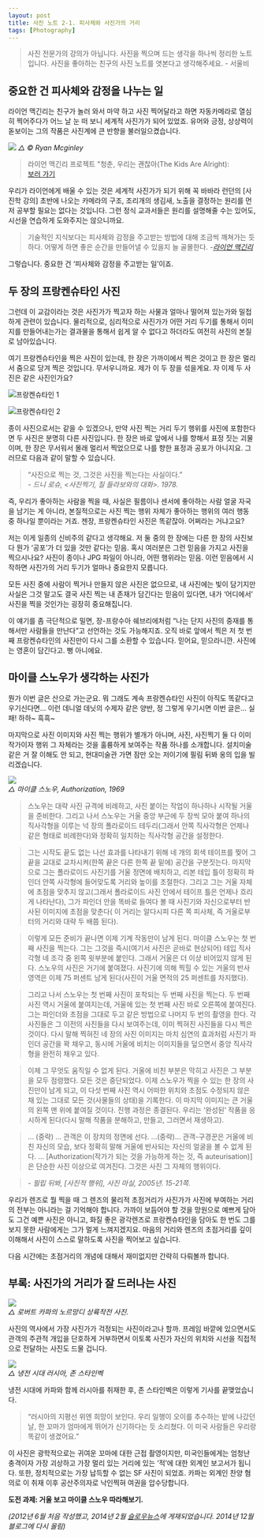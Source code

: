 ```yaml
---
layout: post
title: 사진 노트 2-1. 피사체와 사진가의 거리 
tags: [Photography] 
---
```


> 사진 전문가의 강의가 아닙니다. 사진을 찍으며 드는 생각을 하나씩 정리한 노트입니다. 사진을 좋아하는 친구의 사진 노트를 엿본다고 생각해주세요. - 서울비

<div id="toc"><p class="toc_title"></p></div>

## 중요한 건 피사체와 감정을 나누는 일

라이언 맥긴리는 친구가 놀러 와서 마약 하고 사진 찍어달라고 하면 자동카메라로 열심히 찍어주다가 어느 날 눈 떠 보니 세계적 사진가가 되어 있었죠. 유머와 긍정, 상상력이 돋보이는 그의 작품은 사진계에 큰 반향을 불러일으켰습니다.

![](https://farm9.staticflickr.com/8651/16005391685_aa75f732e7.jpg)
*△ © Ryan Mcginley*

> 라이언 맥긴리 프로젝트 "청춘, 우리는 괜찮아(The Kids Are Alright):   
>[보러 가기](http://phhfineart.com/exhibition_RyanMcginley.html)

우리가 라이언에게 배울 수 있는 것은 세계적 사진가가 되기 위해 꼭 바바라 런던의 [사진학 강의] 초반에 나오는 카메라의 구조, 조리개의 생김새, 노출을 결정하는 원리를 먼저 공부할 필요는 없다는 것입니다. 그런 정식 교과서들은 원리를 설명해줄 수는 있어도, 시선을 연습하게 도와주지는 않으니까요.

> 기술적인 지식보다는 피사체와 감정을 주고받는 방법에 대해 조금씩 깨쳐가는 듯하다. 어떻게 하면 좋은 순간을 만들어낼 수 있을지 늘 골몰한다. *-[라이언 맥긴리](http://xhine.tistory.com/2)*

그렇습니다. 중요한 건 ‘피사체와 감정을 주고받는 일’이죠.

## 두 장의 프랑켄슈타인 사진

그런데 이 교감이라는 것은 사진가가 찍고자 하는 사물과 얼마나 떨어져 있는가와 밀접하게 관련이 있습니다. 물리적으로, 심리적으로 사진가가 어떤 거리 두기를 통해서 이미지를 만들어내는가는 결과물을 통해서 쉽게 알 수 없다고 하더라도 여전히 사진의 본질로 남아있습니다.

여기 프랑켄슈타인을 찍은 사진이 있는데, 한 장은 가까이에서 찍은 것이고 한 장은 멀리서 줌으로 당겨 찍은 것입니다. 무서우니까요. 제가 이 두 장을 섞을게요. 자 이제 두 사진은 같은 사진인가요?

![프랑켄슈타인 1](https://lh4.googleusercontent.com/-C0NYFoQVoGw/VIpoH8jyHJI/AAAAAAABTcQ/9EHLzs98jg8/s0/note-6-03-1.jpg)


![프랑켄슈타인 2](https://lh4.googleusercontent.com/-C0NYFoQVoGw/VIpoH8jyHJI/AAAAAAABTcQ/9EHLzs98jg8/s0/note-6-03-1.jpg)  


종이 사진으로서는 같을 수 있겠으나, 만약 사진 찍는 거리 두기 행위를 사진에 포함한다면 두 사진은 분명히 다른 사진입니다. 한 장은 바로 앞에서 나를 향해서 표정 짓는 괴물이며, 한 장은 무서워서 몰래 멀리서 찍었으므로 나를 향한 표정과 공포가 아니지요. 그러므로 다음과 같이 말할 수 있습니다.

> “사진으로 찍는 것, 그것은 사진을 찍는다는 사실이다.”   
*- 드니 로슈, <사진찍기, 질 들라보와의 대화>. 1978.*

즉, 우리가 좋아하는 사람을 찍을 때, 사실은 필름이나 센서에 좋아하는 사람 얼굴 자국을 남기는 게 아니라, 본질적으로는 사진 찍는 행위 자체가 좋아하는 행위의 여러 행동 중 하나일 뿐이라는 거죠. 젠장, 프랑켄슈타인 사진은 똑같잖아. 어쩌라는 거냐고요?

저는 이게 일종의 신비주의 같다고 생각해요. 저 둘 중의 한 장에는 다른 한 장의 사진보다 뭔가 ‘공포’가 더 있을 것만 같다는 믿음. 혹시 여러분은 그런 믿음을 가지고 사진을 찍으시나요? 사진이 종이나 JPG 파일이 아니라, 어떤 행위라는 믿음. 이런 믿음에서 시작하면 사진가의 거리 두기가 얼마나 중요한지 모릅니다.

모든 사진 중에 사람이 찍거나 만들지 않은 사진은 없으므로, 내 사진에는 빛이 담기지만 사실은 그것 말고도 결국 사진 찍는 내 존재가 담긴다는 믿음이 있다면, 내가 ‘어디에서’ 사진을 찍을 것인가는 굉장히 중요해집니다.

이 얘기를 좀 극단적으로 밀면, 장-프랑수아 쉐브리에처럼 “나는 단지 사진의 중재를 통해서만 사람들을 만난다”고 선언하는 것도 가능해지죠. 오직 바로 앞에서 찍은 저 첫 번째 프랑켄슈타인의 사진만이 다시 그를 소환할 수 있습니다. 믿어요, 믿으라니깐. 사진에는 영혼이 담긴다고. 뻥 아니에요.

## 마이클 스노우가 생각하는 사진가

뭔가 이번 글은 산으로 가는군요. 뭐 그래도 계속 프랑켄슈타인 사진이 아직도 똑같다고 우기신다면… 이런 데니얼 데닛의 수제자 같은 양반, 정 그렇게 우기시면 이번 글은… 실패! 하하~ 흑흑~

마지막으로 사진 이미지와 사진 찍는 행위가 별개가 아니며, 사진, 사진찍기 둘 다 이미 작가이자 행위 그 자체라는 것을 훌륭하게 보여주는 작품 하나를 소개합니다. 설치미술 같은 거 잘 이해도 안 되고, 현대미술관 가면 잠만 오는 저이기에 필림 뒤봐 옹의 입을 빌리겠습니다.

![](https://lh5.googleusercontent.com/-wq08eavXw40/VIpofeuFMGI/AAAAAAABTcY/0kTF4ERADJg/s0/note-6-04.jpg)   
*△ 마이클 스노우, Autho­riza­tion, 1969*

> 스노우는 대략 사진 규격에 비례하고, 사진 붙이는 작업이 하나하나 시작될 거울을 준비한다. 그리고 나서 스노우는 거울 중앙 부근에 두 장씩 모아 붙여 하나의 직사각형을 이루는 넉 장의 폴라로이드 테두리(그래서 안쪽 직사각형은 언제나 같은 형태로 비례한다)와 정확히 일치하는 직사각형 공간을 설정한다.

> 그는 시작도 끝도 없는 나선 효과를 나타내기 위해 네 개의 회색 테이프를 찢어 그 끝을 교대로 교차시켜(한쪽 끝은 다른 한쪽 끝 밑에) 공간을 구분짓는다. 마지막으로 그는 폴라로이드 사진기를 거울 정면에 배치하고, 리본 테입 틀이 정확히 파인더 안쪽 사각형에 들어맞도록 거리와 높이를 조절한다. 그리고 그는 거울 자체에 초점을 맞추지 않고(그래서 폴라로이드 사진 안에서 테이프 틀은 언제나 흐리게 나타난다), 그가 파인더 안을 똑바로 들여다 볼 때 사진기와 자신으로부터 반사된 이미지에 초점을 맞춘다( 이 거리는 알다시피 다른 쪽 피사체, 즉 거울로부터의 거리와 대략 두 배쯤 된다).

>이렇게 모든 준비가 끝나면 이제 기계 작동만이 남게 된다. 마이클 스노우는 첫 번째 사진을 찍는다. 그는 그것을 즉시(여기서 사진은 곧바로 현상되어) 테입 직사각형 네 조각 중 왼쪽 윗부분에 붙인다. 그래서 거울은 더 이상 비어있지 않게 된다. 스노우의 사진은 거기에 붙여졌다. 사진기에 의해 찍힐 수 있는 거울의 반사 영역은 이제 75 퍼센트 남게 된다(사진이 거울 면적의 25 퍼센트를 차지했다).

> 그리고 나서 스노우는 첫 번째 사진이 포착되는 두 번째 사진을 찍는다. 두 번째 사진 역시 거울에 붙여지는데, 거울에 있는 첫 번째 사진 바로 오른쪽에 붙여진다. 그는 파인더와 초점을 그대로 두고 같은 방법으로 나머지 두 번의 촬영을 한다. 각 사진들은 그 이전의 사진들을  다시 보여주는데, 이미 찍혀진 사진들을 다시 찍은 것이다. 다시 말해 찍혀진 네 장의 사진 이미지는 마치 심연의 효과처럼 사진기 파인더 공간을 꽉 채우고, 동시에 거울에 비치는 이미지들을 덮으면서 중앙 직사각형을 완전히 채우고 있다.

> 이제 그 무엇도 움직일 수 없게 된다. 거울에 비친 부분은 막히고 사진은 그 부분을 모두 점령했다. 모든 것은 중단되었다. 이제 스노우가 찍을 수 있는 한 장의 사진만이 남게 되고, 이 다섯 번째 사진 역시 어떠한 위치와 초점도 수정되지 않은 채 있는 그대로 모든 것(사물들의 상태)을 기록한다. 이 마지막 이미지는 큰 거울의 왼쪽 맨 위에 붙여질 것이다. 진행 과정은 종결된다. 우리는 ‘완성된’ 작품을 응시하게 된다(다시 말해 작품을 분해하고, 만들고, 그러면서 재생하고).

> … (중략) … 관객은 이 장치의 정면에 선다. …(중략)… 관객-구경꾼은 거울에 비친 자신의 모습, 보다 정확히 말해 거울에 반사되는 자신의 얼굴을 볼 수 없게 된다. … [Authorization(작가가 되는 것을 가능하게 하는 것, 즉 auteurisation)]은 단순한 사진 이상으로 여겨진다. 그것은 사진 그 자체의 행위이다.

> *\- 필립 뒤봐, [사진적 행위], 사진 마실, 2005년. 15-21쪽.*

우리가 렌즈로 뭘 찍을 때 그 렌즈의 물리적 초점거리가 사진가가 사진에 부여하는 거리의 전부는 아니라는 걸 기억해야 합니다. 가까이 보듬어야 할 것을 망원으로 예쁘게 담아도 그건 예쁜 사진은 아니고, 화질 좋은 광각렌즈로 프랑켄슈타인을 담아도 한 번도 그를 보지 못한 사람에게는 그가 멀게 느껴지겠지요. 마음의 거리와 렌즈의 초점거리를 깊이 이해해서 사진이 스스로 말하도록 사진을 찍어보고 싶습니다.

다음 시간에는 초점거리의 개념에 대해서 재미없지만 간략히 다뤄볼까 합니다.

## 부록: 사진가의 거리가 잘 드러나는 사진

![](https://lh5.googleusercontent.com/-X1v5DRo7hTc/VIpo_HT23eI/AAAAAAABTco/RbrR8-ir6VY/s0/note-6-05.jpg)   
*△ 로버트 카파의 노르망디 상륙작전 사진.*

사진의 역사에서 가장 사진가가 걱정되는 사진이라고나 할까. 프레임 바깥에 있으면서도 관객의 주관적 개입을 단호하게 거부하면서 이토록 사진가 자신의 위치와 시선을 직접적으로 전달하는 사진도 드물 겁니다.


![](https://lh4.googleusercontent.com/-xM0gEasKhEE/VIpo5UeEXyI/AAAAAAABTcg/KshOrueSja8/s0/note-6-06.jpg)   
*△ 냉전 시대 러시아, 존 스타인벡*

냉전 시대에 카파와 함께 러시아를 취재한 후, 존 스타인벡은 이렇게 기사를 끝맺었습니다. 

> “러시아의 지평선 위엔 희망이 보인다. 우리 일행이 오이를 추수하는 밭에 나갔던 날, 한 꼬마가 엄마에게 뛰어가 신기하다는 듯 소리쳤다. 이 미국 사람들은 우리랑 똑같이 생겼어요.”

이 사진은 광학적으로는 귀여운 꼬마에 대한 근접 촬영이지만, 미국인들에게는 엄청난 충격이자 가장 괴상하고 가장 멀리 있는 거리에 있는 ‘적’에 대한 외계인 보고서가 됩니다. 또한, 정치적으로는 가장 납득할 수 없는 SF 사진이 되었죠. 카파는 외계인 찬양 혐의로 이 취재 이후 공산주의자로 낙인찍혀 여권을 압수당합니다.

**도전 과제: 거울 보고 마이클 스노우 따라해보기.**

*(2012년 6월 처음 작성했고, 2014년 2월 [슬로우뉴스](http://slownews.kr/20414)에 게재되었습니다. 2014년 12월 블로그에 다시 올림)*
